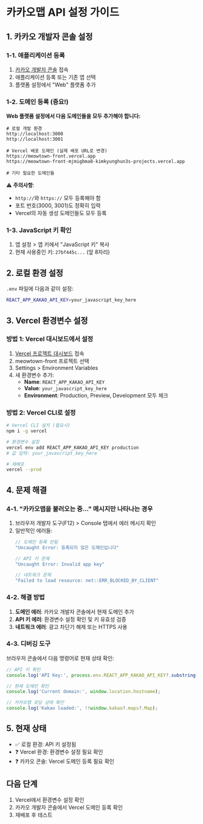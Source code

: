 # 카카오맵 API 설정 가이드

## 1. 카카오 개발자 콘솔 설정

### 1-1. 애플리케이션 등록
1. [카카오 개발자 콘솔](https://developers.kakao.com/console/app) 접속
2. 애플리케이션 등록 또는 기존 앱 선택
3. 플랫폼 설정에서 "Web" 플랫폼 추가

### 1-2. 도메인 등록 (중요!)
**Web 플랫폼 설정에서 다음 도메인들을 모두 추가해야 합니다:**

```
# 로컬 개발 환경
http://localhost:3000
http://localhost:3001

# Vercel 배포 도메인 (실제 배포 URL로 변경)
https://meowtown-front.vercel.app
https://meowtown-front-mjmigbma8-kimkyunghun3s-projects.vercel.app

# 기타 필요한 도메인들
```

⚠️ **주의사항**: 
- `http://`와 `https://` 모두 등록해야 함
- 포트 번호(3000, 3001)도 정확히 입력
- Vercel의 자동 생성 도메인들도 모두 등록

### 1-3. JavaScript 키 확인
1. 앱 설정 > 앱 키에서 "JavaScript 키" 복사
2. 현재 사용중인 키: `27bf445c...` (앞 8자리)

## 2. 로컬 환경 설정

`.env` 파일에 다음과 같이 설정:
```bash
REACT_APP_KAKAO_API_KEY=your_javascript_key_here
```

## 3. Vercel 환경변수 설정

### 방법 1: Vercel 대시보드에서 설정
1. [Vercel 프로젝트 대시보드](https://vercel.com/dashboard) 접속
2. meowtown-front 프로젝트 선택
3. Settings > Environment Variables
4. 새 환경변수 추가:
   - **Name**: `REACT_APP_KAKAO_API_KEY`
   - **Value**: `your_javascript_key_here`
   - **Environment**: Production, Preview, Development 모두 체크

### 방법 2: Vercel CLI로 설정
```bash
# Vercel CLI 설치 (필요시)
npm i -g vercel

# 환경변수 설정
vercel env add REACT_APP_KAKAO_API_KEY production
# 값 입력: your_javascript_key_here

# 재배포
vercel --prod
```

## 4. 문제 해결

### 4-1. "카카오맵을 불러오는 중..." 메시지만 나타나는 경우
1. 브라우저 개발자 도구(F12) > Console 탭에서 에러 메시지 확인
2. 일반적인 에러들:
   ```javascript
   // 도메인 등록 안됨
   "Uncaught Error: 등록되지 않은 도메인입니다"
   
   // API 키 문제  
   "Uncaught Error: Invalid app key"
   
   // 네트워크 문제
   "Failed to load resource: net::ERR_BLOCKED_BY_CLIENT"
   ```

### 4-2. 해결 방법
1. **도메인 에러**: 카카오 개발자 콘솔에서 현재 도메인 추가
2. **API 키 에러**: 환경변수 설정 확인 및 키 유효성 검증
3. **네트워크 에러**: 광고 차단기 해제 또는 HTTPS 사용

### 4-3. 디버깅 도구
브라우저 콘솔에서 다음 명령어로 현재 상태 확인:
```javascript
// API 키 확인
console.log('API Key:', process.env.REACT_APP_KAKAO_API_KEY?.substring(0,4) + '****');

// 현재 도메인 확인  
console.log('Current domain:', window.location.hostname);

// 카카오맵 로딩 상태 확인
console.log('Kakao loaded:', !!window.kakao?.maps?.Map);
```

## 5. 현재 상태
- ✅ 로컬 환경: API 키 설정됨
- ❓ Vercel 환경: 환경변수 설정 필요 확인
- ❓ 카카오 콘솔: Vercel 도메인 등록 필요 확인

## 다음 단계
1. Vercel에서 환경변수 설정 확인
2. 카카오 개발자 콘솔에서 Vercel 도메인 등록 확인
3. 재배포 후 테스트